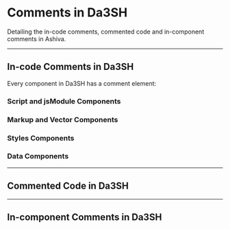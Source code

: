# Comments in Da3SH
Detailing the in-code comments, commented code and in-component comments in Ashiva.

_____

## In-code Comments in Da3SH

Every component in Da3SH has a comment element:

### Script and jsModule Components

### Markup and Vector Components

### Styles Components

### Data Components

_____

## Commented Code in Da3SH

_____

## In-component Comments in Da3SH
